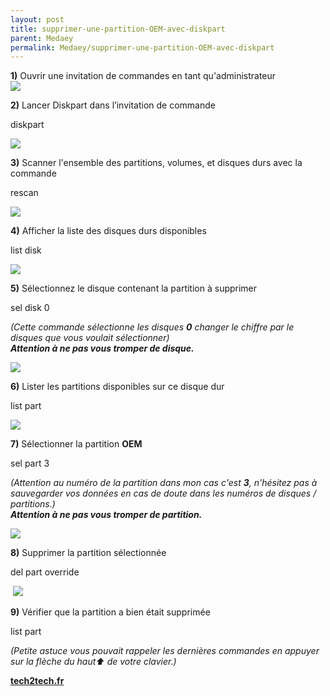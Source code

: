 ```yaml
---
layout: post
title: supprimer-une-partition-OEM-avec-diskpart
parent: Medaey
permalink: Medaey/supprimer-une-partition-OEM-avec-diskpart
---
```


**1)** Ouvrir une invitation de commandes en tant qu'administrateur  
![](https://2.bp.blogspot.com/-anMG8Y79dA4/VmIW4TsJtcI/AAAAAAAAEXA/I6uWq2nx1cg/s1600/oem_1.png)  
  
**2)** Lancer Diskpart dans l’invitation de commande

diskpart

![](https://4.bp.blogspot.com/-f0_QKTqBDmI/VmIW4RCWmmI/AAAAAAAAEXI/bRbD9UHJj0M/s1600/oem_2.png)  
  
**3)** Scanner l'ensemble des partitions, volumes, et disques durs avec la commande

rescan

![](https://1.bp.blogspot.com/-TNqdHGJGCzc/VmIW4Y0VaBI/AAAAAAAAEXE/eTUVNEfdp8I/s1600/oem_3.png)  
  
**4)** Afficher la liste des disques durs disponibles

list disk

![](https://4.bp.blogspot.com/-4kXgM7rqBzs/VmIW4hrJRuI/AAAAAAAAEXM/GS1d9mg2EpM/s1600/oem_4.png)  
  
**5)** Sélectionnez le disque contenant la partition à supprimer

sel disk 0

_(Cette commande sélectionne les disques **0** changer le chiffre par le disques que vous voulait sélectionner)_  
**_Attention à ne pas vous tromper de disque._**  
  
![](https://2.bp.blogspot.com/-wNnB5raMFE8/VmIW4y47-SI/AAAAAAAAEXU/R_2rJnqGNgg/s1600/oem_5.png)  
  
**6)** Lister les partitions disponibles sur ce disque dur

list part

![](https://1.bp.blogspot.com/-QrTFxm678To/VmIW4ybRZeI/AAAAAAAAEXQ/aPIWP-yFmYY/s1600/oem_6.png)  
  
**7)** Sélectionner la partition **OEM**

sel part 3

_(Attention au numéro de la partition dans mon cas c'est **3**, n'hésitez pas à sauvegarder vos données en cas de doute dans les numéros de disques / partitions.)_  
**_Attention à ne pas vous tromper de partition._**  
  
![](https://1.bp.blogspot.com/-eBE6hSgqWMk/VmIW5FC61CI/AAAAAAAAEXY/QQJdmuSWWJ8/s1600/oem_7.png)  
  
**8)** Supprimer la partition sélectionnée

del part override

 ![](https://4.bp.blogspot.com/-sFNmFfsaAsQ/VmIW5LdgpKI/AAAAAAAAEXc/NetTsrp-4Cg/s1600/oem_8.png)  
  
**9)** Vérifier que la partition a bien était supprimée

list part

_(Petite astuce vous pouvait rappeler les dernières commandes en appuyer sur la flèche du haut⬆️ de votre clavier.)_  
  
**[tech2tech.fr](https://www.tech2tech.fr/supprimer-une-partition-oem-sur-un-disque-dur)**

